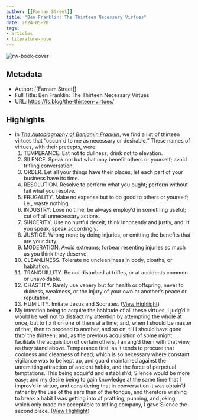 ```yaml
---
author: [[Farnam Street]]
title: "Ben Franklin: The Thirteen Necessary Virtues"
date: 2024-05-28
tags: 
- articles
- literature-note
---
```

![rw-book-cover](https://149664534.v2.pressablecdn.com/wp-content/uploads/2014/01/Thirteen-Necessary-Virtues.png)

## Metadata
- Author: [[Farnam Street]]
- Full Title: Ben Franklin: The Thirteen Necessary Virtues
- URL: https://fs.blog/the-thirteen-virtues/

## Highlights
- In [*The Autobiography of Benjamin Franklin*](https://www.amazon.com/gp/product/0486290735/ref=as_li_qf_asin_il_tl?ie=UTF8&tag=farnamstreet-20&creative=9325&linkCode=as2&creativeASIN=0486290735&linkId=0e8574e5657752f469c451be73a1e00a), we find a list of thirteen virtues that “occurr’d to me as necessary or desirable.”
  These names of virtues, with their precepts, were:
  1. TEMPERANCE. Eat not to dullness; drink not to elevation. 
  2. SILENCE. Speak not but what may benefit others or yourself; avoid trifling conversation. 
  3. ORDER. Let all your things have their places; let each part of your business have its time. 
  4. RESOLUTION. Resolve to perform what you ought; perform without fail what you resolve. 
  5. FRUGALITY. Make no expense but to do good to others or yourself; i.e., waste nothing. 
  6. INDUSTRY. Lose no time; be always employ’d in something useful; cut off all unnecessary actions. 
  7. SINCERITY. Use no hurtful deceit; think innocently and justly, and, if you speak, speak accordingly. 
  8. JUSTICE. Wrong none by doing injuries, or omitting the benefits that are your duty. 
  9. MODERATION. Avoid extreams; forbear resenting injuries so much as you think they deserve. 
  10. CLEANLINESS. Tolerate no uncleanliness in body, cloaths, or habitation. 
  11. TRANQUILLITY. Be not disturbed at trifles, or at accidents common or unavoidable. 
  12. CHASTITY. Rarely use venery but for health or offspring, never to dulness, weakness, or the injury of your own or another’s peace or reputation. 
  13. HUMILITY. Imitate Jesus and Socrates. ([View Highlight](https://read.readwise.io/read/01hz0fkfp4xaksp04hh9hq1rxv))
- My intention being to acquire the habitude of all these virtues, I judg’d it would be well not to distract my attention by attempting the whole at once, but to fix it on one of them at a time; and, when I should be master of that, then to proceed to another, and so on, till I should have gone thro’ the thirteen; and, as the previous acquisition of some might facilitate the acquisition of certain others, I arrang’d them with that view, as they stand above. Temperance first, as it tends to procure that coolness and clearness of head, which is so necessary where constant vigilance was to be kept up, and guard maintained against the unremitting attraction of ancient habits, and the force of perpetual temptations. This being acquir’d and establish’d, Silence would be more easy; and my desire being to gain knowledge at the same time that I improv’d in virtue, and considering that in conversation it was obtain’d rather by the use of the ears than of the tongue, and therefore wishing to break a habit I was getting into of prattling, punning, and joking, which only made me acceptable to trifling company, I gave Silence the second place. ([View Highlight](https://read.readwise.io/read/01hz0fjk9vvf8z3y67xmmd2gre))

